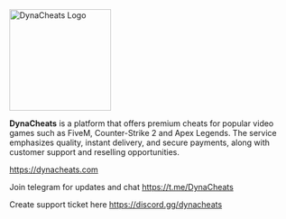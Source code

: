 <img src="https://cdn.dynacheats.com/v1/assets/imgs/logo.png" alt="DynaCheats Logo" width="180" height="180">

**DynaCheats** is a platform that offers premium cheats for popular video games such as FiveM, Counter-Strike 2 and Apex Legends. The service emphasizes quality, instant delivery, and secure payments, along with customer support and reselling opportunities.

https://dynacheats.com

Join telegram for updates and chat https://t.me/DynaCheats

Create support ticket here https://discord.gg/dynacheats
